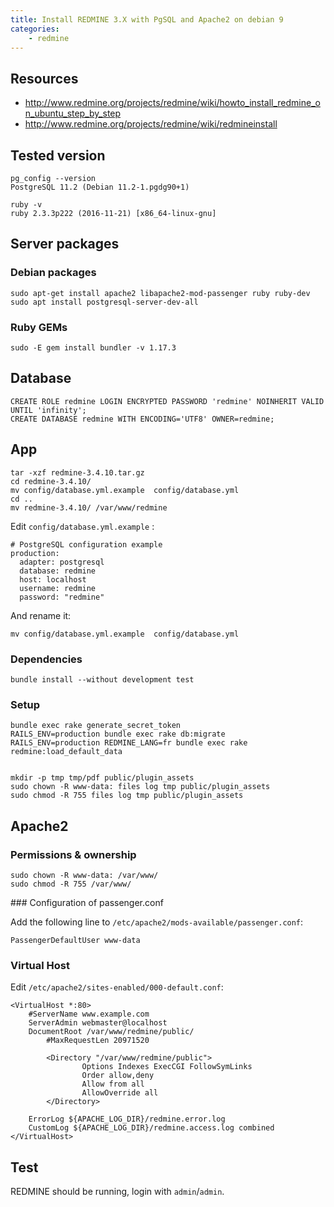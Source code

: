 ```yaml
---
title: Install REDMINE 3.X with PgSQL and Apache2 on debian 9
categories:
    - redmine
---
```

## Resources

* http://www.redmine.org/projects/redmine/wiki/howto_install_redmine_on_ubuntu_step_by_step
* http://www.redmine.org/projects/redmine/wiki/redmineinstall

## Tested version

    pg_config --version
    PostgreSQL 11.2 (Debian 11.2-1.pgdg90+1)

    ruby -v
    ruby 2.3.3p222 (2016-11-21) [x86_64-linux-gnu]

## Server packages

### Debian packages

	sudo apt-get install apache2 libapache2-mod-passenger ruby ruby-dev
	sudo apt install postgresql-server-dev-all

### Ruby GEMs

    sudo -E gem install bundler -v 1.17.3

## Database 

    CREATE ROLE redmine LOGIN ENCRYPTED PASSWORD 'redmine' NOINHERIT VALID UNTIL 'infinity';
    CREATE DATABASE redmine WITH ENCODING='UTF8' OWNER=redmine;

## App

	tar -xzf redmine-3.4.10.tar.gz
	cd redmine-3.4.10/
	mv config/database.yml.example  config/database.yml
	cd ..
	mv redmine-3.4.10/ /var/www/redmine


Edit `config/database.yml.example` : 

	# PostgreSQL configuration example
	production:
	  adapter: postgresql
	  database: redmine
	  host: localhost
	  username: redmine
	  password: "redmine"

And rename it:
    
    mv config/database.yml.example  config/database.yml

### Dependencies

    bundle install --without development test

### Setup

    bundle exec rake generate_secret_token
    RAILS_ENV=production bundle exec rake db:migrate
    RAILS_ENV=production REDMINE_LANG=fr bundle exec rake redmine:load_default_data


    mkdir -p tmp tmp/pdf public/plugin_assets
    sudo chown -R www-data: files log tmp public/plugin_assets
    sudo chmod -R 755 files log tmp public/plugin_assets

## Apache2

### Permissions & ownership

    sudo chown -R www-data: /var/www/
    sudo chmod -R 755 /var/www/

### Configuration of passenger.conf
  
Add the following line to `/etc/apache2/mods-available/passenger.conf`:

    PassengerDefaultUser www-data
    
### Virtual Host

Edit `/etc/apache2/sites-enabled/000-default.conf`:

    <VirtualHost *:80>
        #ServerName www.example.com
        ServerAdmin webmaster@localhost
        DocumentRoot /var/www/redmine/public/
            #MaxRequestLen 20971520
    
            <Directory "/var/www/redmine/public">
                    Options Indexes ExecCGI FollowSymLinks
                    Order allow,deny
                    Allow from all
                    AllowOverride all
            </Directory>
    
        ErrorLog ${APACHE_LOG_DIR}/redmine.error.log
        CustomLog ${APACHE_LOG_DIR}/redmine.access.log combined
    </VirtualHost>

## Test

REDMINE should be running, login with `admin`/`admin`.  